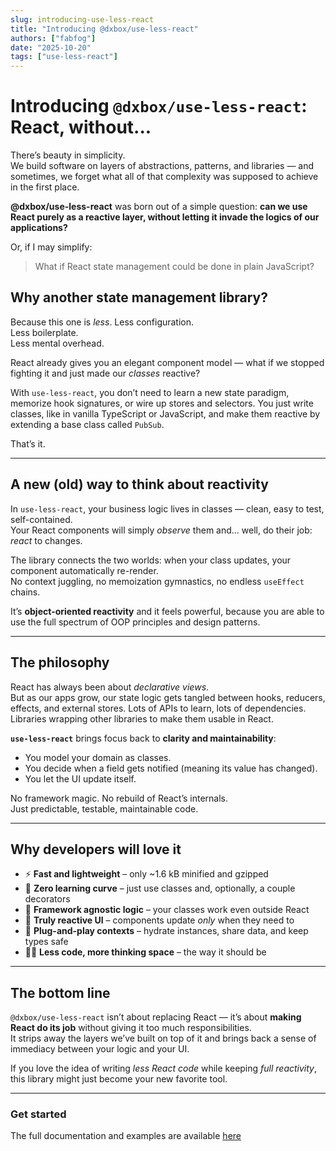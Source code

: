 ```yaml
---
slug: introducing-use-less-react
title: "Introducing @dxbox/use-less-react"
authors: ["fabfog"]
date: "2025-10-20"
tags: ["use-less-react"]
---
```


# Introducing `@dxbox/use-less-react`: React, without...

There’s beauty in simplicity.  
We build software on layers of abstractions, patterns, and libraries — and sometimes, we forget what all of that complexity was supposed to achieve in the first place.

**@dxbox/use-less-react** was born out of a simple question: **can we use React purely as a reactive layer, without letting it invade the logics of our applications?**

Or, if I may simplify:

> What if React state management could be done in plain JavaScript?

<!-- truncate -->

## Why another state management library?

Because this one is *less*.
Less configuration.  
Less boilerplate.  
Less mental overhead.

React already gives you an elegant component model — what if we stopped fighting it and just made our *classes* reactive?

With `use-less-react`, you don’t need to learn a new state paradigm, memorize hook signatures, or wire up stores and selectors.
You just write classes, like in vanilla TypeScript or JavaScript, and make them reactive by extending a base class called `PubSub`.

That’s it.

---

## A new (old) way to think about reactivity

In `use-less-react`, your business logic lives in classes — clean, easy to test, self-contained.  
Your React components will simply *observe* them and... well, do their job: *react* to changes.

The library connects the two worlds: when your class updates, your component automatically re-render.  
No context juggling, no memoization gymnastics, no endless `useEffect` chains.

It’s **object-oriented reactivity** and it feels powerful, because you are able to use the full spectrum of OOP principles and design patterns.

---

## The philosophy

React has always been about *declarative views*.  
But as our apps grow, our state logic gets tangled between hooks, reducers, effects, and external stores. Lots of APIs to learn, lots of dependencies. Libraries wrapping other libraries to make them usable in React.

**`use-less-react`** brings focus back to **clarity and maintainability**:
- You model your domain as classes.
- You decide when a field gets notified (meaning its value has changed).
- You let the UI update itself.

No framework magic. No rebuild of React’s internals.  
Just predictable, testable, maintainable code.

---

## Why developers will love it

- ⚡ **Fast and lightweight** – only ~1.6 kB minified and gzipped
- 🧠 **Zero learning curve** – just use classes and, optionally, a couple decorators
- 💬 **Framework agnostic logic** – your classes work even outside React
- 🔄 **Truly reactive UI** – components update *only* when they need to
- 🧩 **Plug-and-play contexts** – hydrate instances, share data, and keep types safe
- 🧍‍♂️ **Less code, more thinking space** – the way it should be

---

## The bottom line

`@dxbox/use-less-react` isn’t about replacing React — it’s about **making React do its job** without giving it too much responsibilities.  
It strips away the layers we’ve built on top of it and brings back a sense of immediacy between your logic and your UI.

If you love the idea of writing *less React code* while keeping *full reactivity*, this library might just become your new favorite tool.

---

### Get started
The full documentation and examples are available [here](https://dxbox-docs.vercel.app/docs/use-less-react/intro)

